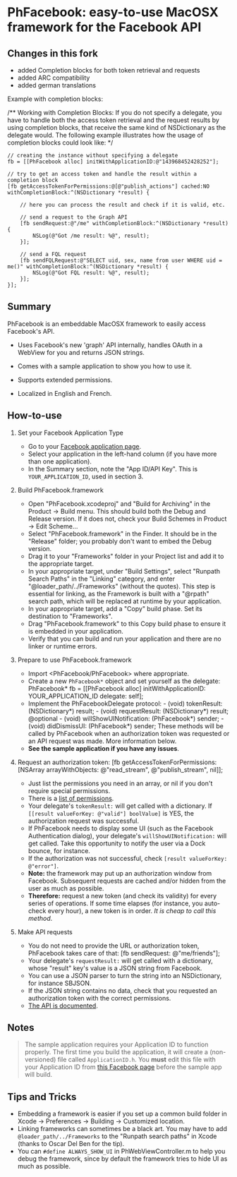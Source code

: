 PhFacebook: easy-to-use MacOSX framework for the Facebook API
=============================================================

Changes in this fork
--------------------

- added Completion blocks for both token retrieval and requests
- added ARC compatibility
- added german translations

Example with completion blocks:

/** Working with Completion Blocks: If you do not specify a delegate, you have to handle both the access token retrieval and the request results by using completion blocks, that receive the same kind of NSDictionary as the delegate would. The following example illustrates how the usage of completion blocks could look like:
	 */

	// creating the instance without specifying a delegate
	fb = [[PhFacebook alloc] initWithApplicationID:@"143968452428252"];

	// try to get an access token and handle the result within a completion block
	[fb getAccessTokenForPermissions:@[@"publish_actions"] cached:NO withCompletionBlock:^(NSDictionary *result) {

		// here you can process the result and check if it is valid, etc.

		// send a request to the Graph API
		[fb sendRequest:@"/me" withCompletionBlock:^(NSDictionary *result) {
			NSLog(@"Got /me result: %@", result);
		}];

		// send a FQL request
		[fb sendFQLRequest:@"SELECT uid, sex, name from user WHERE uid = me()" withCompletionBlock:^(NSDictionary *result) {
			NSLog(@"Got FQL result: %@", result);
		}];
	}];

Summary
-------

PhFacebook is an embeddable MacOSX framework to easily access Facebook's API.

* Uses Facebook's new 'graph' API internally, handles OAuth in a WebView for you and returns JSON strings.

* Comes with a sample application to show you how to use it.

* Supports extended permissions.

* Localized in English and French.

How-to-use
----------

1.  Set your Facebook Application Type

    * Go to your [Facebook application page](https://developers.facebook.com/apps/).
    * Select your application in the left-hand column (if you have more than one application).
    * In the Summary section, note the "App ID/API Key". This is `YOUR_APPLICATION_ID`, used in section 3.

2.  Build PhFacebook.framework

    * Open "PhFacebook.xcodeproj" and "Build for Archiving" in the Product -> Build menu. This should build both the Debug and Release version. If it does not, check your Build Schemes in Product -> Edit Scheme…
    * Select "PhFacebook.framework" in the Finder. It should be in the "Release" folder; you probably don't want to embed the Debug version.
    * Drag it to your "Frameworks" folder in your Project list and add it to the appropriate target.
    * In your appropriate target, under "Build Settings", select "Runpath Search Paths" in the "Linking" category, and enter "@loader_path/../Frameworks" (without the quotes). This step is essential for linking, as the Framework is built with a "@rpath" search path, which will be replaced at runtime by your application.
    * In your appropriate target, add a "Copy" build phase. Set its destination to "Frameworks".
    * Drag "PhFacebook.framework" to this Copy build phase to ensure it is embedded in your application.
    * Verify that you can build and run your application and there are no linker or runtime errors.

3.  Prepare to use PhFacebook.framework

    * Import <PhFacebook/PhFacebook> where appropriate.
    * Create a new `PhFacebook*` object and set yourself as the delegate:
            PhFacebook* fb = [[PhFacebook alloc] initWithApplicationID: YOUR_APPLICATION_ID delegate: self];
    * Implement the PhFacebookDelegate protocol:
            - (void) tokenResult: (NSDictionary*) result;
            - (void) requestResult: (NSDictionary*) result;
            @optional
            - (void) willShowUINotification: (PhFacebook*) sender;
            - (void) didDismissUI: (PhFacebook*) sender;
      These methods will be called by PhFacebook when an authorization token was requested or an API request was made.
      More information below.
    * __See the sample application if you have any issues__.

4.  Request an authorization token:
        [fb getAccessTokenForPermissions: [NSArray arrayWithObjects: @"read_stream", @"publish_stream", nil]];
    * Just list the permissions you need in an array, or nil if you don't require special permissions.
    * There is a [list of permissions](http://developers.facebook.com/docs/authentication/permissions).
    * Your delegate's `tokenResult:` will get called with a dictionary. If `[[result valueForKey: @"valid"] boolValue]` is YES, the authorization request was successful.
    * If PhFacebook needs to display some UI (such as the Facebook Authentication dialog), your delegate's `willShowUINotification:` will get called. Take this opportunity to notify the user via a Dock bounce, for instance.
    * If the authorization was not successful, check `[result valueForKey: @"error"]`.
    * __Note:__ the framework may put up an authorization window from Facebook. Subsequent requests are cached and/or hidden from the user as much as possible.
    * __Therefore:__ request a new token (and check its validity) for every series of operations. If some time elapses (for instance, you auto-check every hour), a new token is in order. _It is cheap to call this method_.

5.  Make API requests
    * You do not need to provide the URL or authorization token, PhFacebook takes care of that:
            [fb sendRequest: @"me/friends"];
    * Your delegate's `requestResult:` will get called with a dictionary, whose "result" key's value is a JSON string from Facebook.
    * You can use a JSON parser to turn the string into an NSDictionary, for instance SBJSON.
    * If the JSON string contains no data, check that you requested an authorization token with the correct permissions.
    * [The API is documented](http://developers.facebook.com/docs/api).

Notes
-----

> The sample application requires your Application ID to function properly. The first time you build the application, it will create a (non-versioned) file called `ApplicationID.h`.
> You __must__ edit this file with your Application ID from [this Facebook page](http://www.facebook.com/developers/apps.php) before the sample app will build.

Tips and Tricks
---------------

* Embedding a framework is easier if you set up a common build folder in Xcode -> Preferences -> Building -> Customized location.
* Linking frameworks can sometimes be a black art. You may have to add `@loader_path/../Frameworks` to the "Runpath search paths" in Xcode (thanks to Oscar Del Ben for the tip).
* You can `#define ALWAYS_SHOW_UI` in PhWebViewController.m to help you debug the framework, since by default the framework tries to hide UI as much as possible. 
